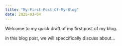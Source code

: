 ```yaml
---
title: "My-First-Post-Of-My-Blog"
date: 2025-03-04
---
```


Welcome to my quick draft of my first post of my blog.

in this blog post, we will speccifically discuss about...
